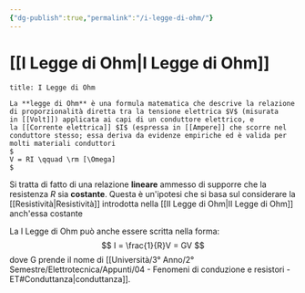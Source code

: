 ```yaml
---
{"dg-publish":true,"permalink":"/i-legge-di-ohm/"}
---
```


# [[I Legge di Ohm\|I Legge di Ohm]]

```ad-Teo
title: I Legge di Ohm

La **legge di Ohm** è una formula matematica che descrive la relazione di proporzionalità diretta tra la tensione elettrica $V$ (misurata in [[Volt]]) applicata ai capi di un conduttore elettrico, e la [[Corrente elettrica]] $I$ (espressa in [[Ampere]] che scorre nel conduttore stesso; essa deriva da evidenze empiriche ed è valida per molti materiali conduttori
$
V = RI \qquad \rm [\Omega]
$

```

Si tratta di fatto di una relazione **lineare** ammesso di supporre che la resistenza $R$ sia **costante**. Questa è un'ipotesi che si basa sul considerare la [[Resistività\|Resistività]] introdotta nella [[II Legge di Ohm\|II Legge di Ohm]] anch'essa costante

La I Legge di Ohm può anche essere scritta nella forma:
$$
I = \frac{1}{R}V = GV
$$
dove G prende il nome di [[Università/3° Anno/2° Semestre/Elettrotecnica/Appunti/04 - Fenomeni di conduzione e resistori - ET#Conduttanza\|conduttanza]].
